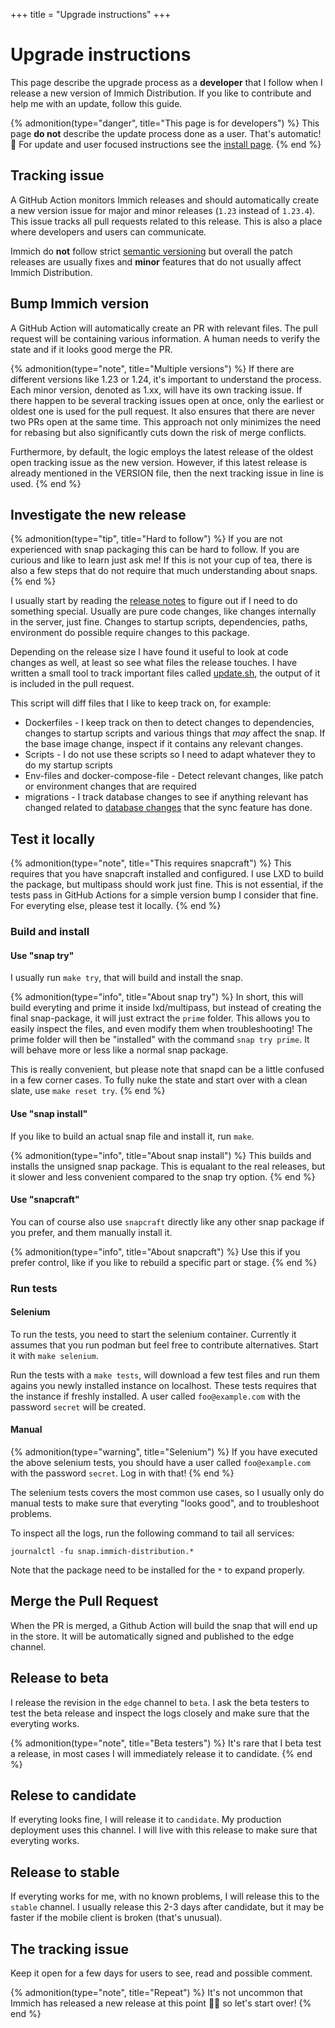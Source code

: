 +++
title = "Upgrade instructions"
+++

# Upgrade instructions

This page describe the upgrade process as a **developer** that I follow when I release a new version of Immich Distribution. If you like to contribute and help me with an update, follow this guide.

{% admonition(type="danger", title="This page is for developers") %}
This page **do not** describe the update process done as a user. That's automatic! :partying_face: For update and user focused instructions see the [install page](/install/#updates).
{% end %}

## Tracking issue

A GitHub Action monitors Immich releases and should automatically create a new version issue for major and minor releases (`1.23` instead of `1.23.4`). This issue tracks all pull requests related to this release. This is also a place where developers and users can communicate.

Immich do **not** follow strict [semantic versioning](https://semver.org/) but overall the patch releases are usually fixes and **minor** features that do not usually affect Immich Distribution.

## Bump Immich version

A GitHub Action will automatically create an PR with relevant files.
The pull request will be containing various information. A human needs to verify the state and if it looks good merge the PR.

{% admonition(type="note", title="Multiple versions") %}
If there are different versions like 1.23 or 1.24, it's important to understand the process. Each minor version, denoted as 1.xx, will have its own tracking issue. If there happen to be several tracking issues open at once, only the earliest or oldest one is used for the pull request. It also ensures that there are never two PRs open at the same time. This approach not only minimizes the need for rebasing but also significantly cuts down the risk of merge conflicts.

Furthermore, by default, the logic employs the latest release of the oldest open tracking issue as the new version. However, if this latest release is already mentioned in the VERSION file, then the next tracking issue in line is used.
{% end %}

## Investigate the new release

{% admonition(type="tip", title="Hard to follow") %}
If you are not experienced with snap packaging this can be hard to follow. If you are curious and like to learn just ask me! If this is not your cup of tea, there is also a few steps that do not require that much understanding about snaps.
{% end %}

I usually start by reading the [release notes](https://github.com/immich-app/immich/releases) to figure out if I need to do something special. Usually are pure code changes, like changes internally in the server, just fine. Changes to startup scripts, dependencies, paths, environment do possible require changes to this package.

Depending on the release size I have found it useful to look at code changes as well, at least so see what files the release touches. I have written a small tool to track important files called [update.sh](https://github.com/nsg/immich-distribution/blob/master/update.sh), the output of it is included in the pull request.

This script will diff files that I like to keep track on, for example:

* Dockerfiles - I keep track on then to detect changes to dependencies, changes to startup scripts and various things that _may_ affect the snap. If the base image change, inspect if it contains any relevant changes.
* Scripts - I do not use these scripts so I need to adapt whatever they to do my startup scripts
* Env-files and docker-compose-file - Detect relevant changes, like patch or environment changes that are required
* migrations - I track database changes to see if anything relevant has changed related to [database changes](https://github.com/nsg/immich-distribution/blob/master/src/etc/modify-db.sql) that the sync feature has done.

## Test it locally

{% admonition(type="note", title="This requires snapcraft") %}
This requires that you have snapcraft installed and configured. I use LXD to build the package, but multipass should work just fine. This is not essential, if the tests pass in GitHub Actions for a simple version bump I consider that fine. For everyting else, please test it locally.
{% end %}

### Build and install

#### Use "snap try"

I usually run `make try`, that will build and install the snap.

{% admonition(type="info", title="About snap try") %}
In short, this will build everyting and prime it inside lxd/multipass, but instead of creating the final snap-package, it will just extract the `prime` folder. This allows you to easily inspect the files, and even modify them when troubleshooting! The prime folder will then be "installed" with the command `snap try prime`. It will behave more or less like a normal snap package.

This is really convenient, but please note that snapd can be a little confused in a few corner cases. To fully nuke the state and start over with a clean slate, use `make reset try`.
{% end %}

#### Use "snap install"

If you like to build an actual snap file and install it, run `make`.

{% admonition(type="info", title="About snap install") %}
This builds and installs the unsigned snap package. This is equalant to the real releases, but it slower and less convenient compared to the snap try option.
{% end %}

#### Use "snapcraft"

You can of course also use `snapcraft` directly like any other snap package if you prefer, and them manually install it.

{% admonition(type="info", title="About snapcraft") %}
Use this if you prefer control, like if you like to rebuild a specific part or stage.
{% end %}

### Run tests

#### Selenium

To run the tests, you need to start the selenium container. Currently it assumes that you run podman but feel free to contribute alternatives. Start it with `make selenium`.

Run the tests with a `make tests`, will download a few test files and run them agains you newly installed instance on localhost. These tests requires that the instance if freshly installed. A user called `foo@example.com` with the password `secret` will be created.

#### Manual

{% admonition(type="warning", title="Selenium") %}
If you have executed the above selenium tests, you should have a user called `foo@example.com` with the password `secret`. Log in with that!
{% end %}

The selenium tests covers the most common use cases, so I usually only do manual tests to make sure that everyting "looks good", and to troubleshoot problems.

To inspect all the logs, run the following command to tail all services:

```
journalctl -fu snap.immich-distribution.*
```

Note that the package need to be installed for the `*` to expand properly.

## Merge the Pull Request

When the PR is merged, a Github Action will build the snap that will end up in the store. It will be automatically signed and published to the edge channel.

## Release to beta

I release the revision in the `edge` channel to `beta`. I ask the beta testers to test the beta release and inspect the logs closely and make sure that the everyting works.

{% admonition(type="note", title="Beta testers") %}
It's rare that I beta test a release, in most cases I will immediately release it to candidate.
{% end %}

## Relese to candidate

If everyting looks fine, I will release it to `candidate`. My production deployment uses this channel. I will live with this release to make sure that everyting works.

## Release to stable

If everyting works for me, with no known problems, I will release this to the `stable` channel. I usually release this 2-3 days after candidate, but it may be faster if the mobile client is broken (that's unusual).

## The tracking issue

Keep it open for a few days for users to see, read and possible comment.

{% admonition(type="note", title="Repeat") %}
It's not uncommon that Immich has released a new release at this point :man_facepalming: so let's start over!
{% end %}

